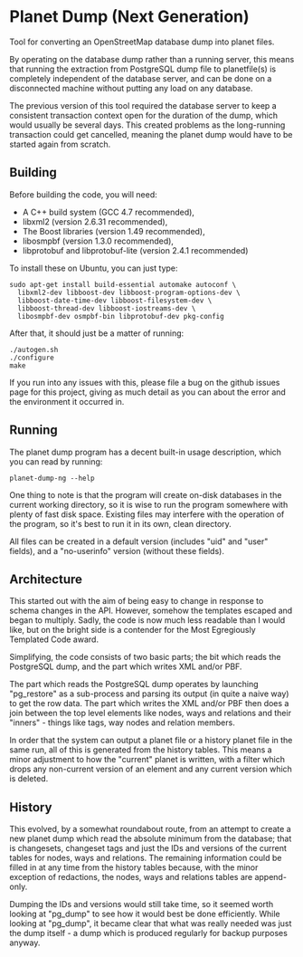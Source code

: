Planet Dump (Next Generation)
=============================

Tool for converting an OpenStreetMap database dump into planet files.

By operating on the database dump rather than a running server, this means that
running the extraction from PostgreSQL dump file to planetfile(s) is completely
independent of the database server, and can be done on a disconnected machine
without putting any load on any database.

The previous version of this tool required the database server to keep a
consistent transaction context open for the duration of the dump, which would
usually be several days. This created problems as the long-running transaction
could get cancelled, meaning the planet dump would have to be started again
from scratch.

Building
--------

Before building the code, you will need:

* A C++ build system (GCC 4.7 recommended),
* libxml2 (version 2.6.31 recommended),
* The Boost libraries (version 1.49 recommended),
* libosmpbf (version 1.3.0 recommended),
* libprotobuf and libprotobuf-lite (version 2.4.1 recommended)

To install these on Ubuntu, you can just type:

    sudo apt-get install build-essential automake autoconf \
      libxml2-dev libboost-dev libboost-program-options-dev \
      libboost-date-time-dev libboost-filesystem-dev \
      libboost-thread-dev libboost-iostreams-dev \
      libosmpbf-dev osmpbf-bin libprotobuf-dev pkg-config

After that, it should just be a matter of running:

    ./autogen.sh
    ./configure
    make

If you run into any issues with this, please file a bug on the github
issues page for this project, giving as much detail as you can about
the error and the environment it occurred in.

Running
-------

The planet dump program has a decent built-in usage description, which
you can read by running:

    planet-dump-ng --help

One thing to note is that the program will create on-disk databases in
the current working directory, so it is wise to run the program
somewhere with plenty of fast disk space. Existing files may interfere
with the operation of the program, so it's best to run it in its own,
clean directory.

All files can be created in a default version (includes "uid" and
"user" fields), and a "no-userinfo" version (without these fields).

Architecture
------------

This started out with the aim of being easy to change in response to
schema changes in the API. However, somehow the templates escaped and
began to multiply. Sadly, the code is now much less readable than I
would like, but on the bright side is a contender for the Most
Egregiously Templated Code award.

Simplifying, the code consists of two basic parts; the bit which reads
the PostgreSQL dump, and the part which writes XML and/or PBF.

The part which reads the PostgreSQL dump operates by launching
"pg_restore" as a sub-process and parsing its output (in quite a naive
way) to get the row data. The part which writes the XML and/or PBF then
does a join between the top level elements like nodes, ways and
relations and their "inners" - things like tags, way nodes and relation
members.

In order that the system can output a planet file or a history planet
file in the same run, all of this is generated from the history
tables. This means a minor adjustment to how the "current" planet is
written, with a filter which drops any non-current version of an
element and any current version which is deleted.

History
-------

This evolved, by a somewhat roundabout route, from an attempt to
create a new planet dump which read the absolute minimum from the
database; that is changesets, changeset tags and just the IDs and
versions of the current tables for nodes, ways and relations. The
remaining information could be filled in at any time from the history
tables because, with the minor exception of redactions, the nodes,
ways and relations tables are append-only.

Dumping the IDs and versions would still take time, so it seemed worth
looking at "pg_dump" to see how it would best be done
efficiently. While looking at "pg_dump", it became clear that what was
really needed was just the dump itself - a dump which is produced
regularly for backup purposes anyway.
